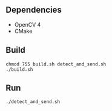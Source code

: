## Dependencies
- OpenCV 4
- CMake

## Build
~~~
chmod 755 build.sh detect_and_send.sh
./build.sh
~~~

## Run
~~~
./detect_and_send.sh
~~~   
